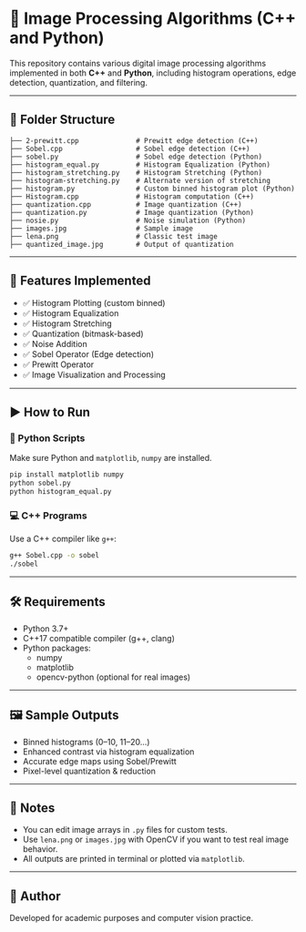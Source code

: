# 📸 Image Processing Algorithms (C++ and Python)

This repository contains various digital image processing algorithms implemented in both **C++** and **Python**, including histogram operations, edge detection, quantization, and filtering.

---

## 📂 Folder Structure

```
├── 2-prewitt.cpp              # Prewitt edge detection (C++)
├── Sobel.cpp                  # Sobel edge detection (C++)
├── sobel.py                   # Sobel edge detection (Python)
├── histogram_equal.py         # Histogram Equalization (Python)
├── histogram_stretching.py    # Histogram Stretching (Python)
├── histogram-stretching.py    # Alternate version of stretching
├── histogram.py               # Custom binned histogram plot (Python)
├── Histogram.cpp              # Histogram computation (C++)
├── quantization.cpp           # Image quantization (C++)
├── quantization.py            # Image quantization (Python)
├── nosie.py                   # Noise simulation (Python)
├── images.jpg                 # Sample image
├── lena.png                   # Classic test image
├── quantized_image.jpg        # Output of quantization
```

---

## 🧠 Features Implemented

- ✅ Histogram Plotting (custom binned)
- ✅ Histogram Equalization
- ✅ Histogram Stretching
- ✅ Quantization (bitmask-based)
- ✅ Noise Addition
- ✅ Sobel Operator (Edge detection)
- ✅ Prewitt Operator
- ✅ Image Visualization and Processing

---

## ▶️ How to Run

### 🐍 Python Scripts

Make sure Python and `matplotlib`, `numpy` are installed.

```bash
pip install matplotlib numpy
python sobel.py
python histogram_equal.py
```

### 💻 C++ Programs

Use a C++ compiler like `g++`:

```bash
g++ Sobel.cpp -o sobel
./sobel
```

---

## 🛠 Requirements

- Python 3.7+
- C++17 compatible compiler (g++, clang)
- Python packages:
  - numpy
  - matplotlib
  - opencv-python (optional for real images)

---

## 🖼 Sample Outputs

- Binned histograms (0–10, 11–20…)
- Enhanced contrast via histogram equalization
- Accurate edge maps using Sobel/Prewitt
- Pixel-level quantization & reduction

---

## 📌 Notes

- You can edit image arrays in `.py` files for custom tests.
- Use `lena.png` or `images.jpg` with OpenCV if you want to test real image behavior.
- All outputs are printed in terminal or plotted via `matplotlib`.

---

## 🙌 Author

Developed for academic purposes and computer vision practice.
